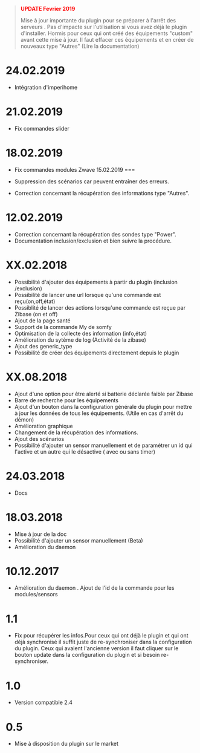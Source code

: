 > <span style="color:red">**UPDATE Fevrier 2019**</span>
>
> Mise à jour importante du plugin pour se préparer à l'arrêt des serveurs . Pas d'impacte sur l'utilisation si vous avez déjà le plugin d'installer. Hormis pour ceux qui ont créé des équipements "custom" avant cette mise à jour. Il faut effacer ces équipements et en créer de nouveaux type "Autres" (Lire la documentation)


24.02.2019
===

- Intégration d'imperihome

21.02.2019
===

* Fix commandes slider

18.02.2019
===

* Fix commandes modules Zwave
15.02.2019
===

* Suppression des scénarios car peuvent entraîner des erreurs.
* Correction concernant la récupération des informations type "Autres".



12.02.2019
===

* Correction concernant la récupération des sondes type "Power".
* Documentation inclusion/exclusion et bien suivre la procédure.

XX.02.2018
===

* Possibilité d'ajouter des équipements à partir du plugin (inclusion /exclusion)
* Possibilité de lancer une url lorsque qu'une commande est reçu(on,off,état)
* Possiblité de lancer des actions lorsqu'une commande est reçue par Zibase (on et off)
* Ajout de la page santé 
* Support de la commande My de somfy
* Optimisation de la collecte des information (info,état)
* Amélioration du sytème de log (Activité de la zibase)
* Ajout des generic_type
* Possibilité de créer des équipements directement depuis le plugin 


XX.08.2018
===

* Ajout d'une option pour être alerté si batterie déclarée faible par Zibase
* Barre de recherche pour les équipements
* Ajout d'un bouton dans la configuration générale du plugin pour mettre à jour les données de tous les équipements. (Utile en cas d'arrêt du démon)
* Amélioration graphique
* Changement de la récupération des informations.
* Ajout des scénarios
* Possibilité d'ajouter un sensor manuellement et de paramétrer un id qui l'active et un autre qui le désactive ( avec ou sans timer)

24.03.2018
===

* Docs

18.03.2018
===

* Mise à jour de la doc
* Possibilité d'ajouter un sensor manuellement (Beta)
* Amélioration du daemon



10.12.2017
=== 

* Amélioration du daemon . Ajout de l'id de la commande pour les modules/sensors

1.1
===

* Fix pour récupérer les infos.Pour ceux qui ont déjà  le plugin et qui ont déjà synchronisé il suffit juste de re-synchroniser dans la configuration du plugin. Ceux qui avaient l'ancienne version il faut cliquer sur le bouton update dans la configuration du plugin et si besoin re-synchroniser.

1.0
===

* Version compatible 2.4

0.5
===

* Mise à disposition du plugin sur le market
